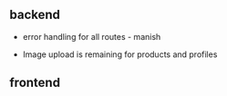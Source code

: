 ## backend

- error handling for all routes - manish

- Image upload is remaining for products and profiles

## frontend
